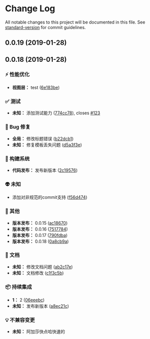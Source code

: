 # Change Log

All notable changes to this project will be documented in this file. See [standard-version](https://github.com/conventional-changelog/standard-version) for commit guidelines.

<a name="0.0.19"></a>
## 0.0.19 (2019-01-28)



## 0.0.18 (2019-01-28)

### ⚡️ 性能优化

* **视图层：** test ([6e183be](https://github.com/qinmudi/wii-changelog/commit/6e183be))


### ✅ 测试

* **未知：** 添加测试能力 ([774cc78](https://github.com/qinmudi/wii-changelog/commit/774cc78)), closes [#123](https://github.com/qinmudi/wii-changelog/issues/123)


### 🐛 Bug 修复

* **全局：** 修改标题错误 ([b22dcb1](https://github.com/qinmudi/wii-changelog/commit/b22dcb1))
* **未知：** 修复模板丢失问题 ([d5a3f3e](https://github.com/qinmudi/wii-changelog/commit/d5a3f3e))


### 👷 构建系统

* **代码发布：** 发布新版本 ([2c19576](https://github.com/qinmudi/wii-changelog/commit/2c19576))


### 👽 未知

* 添加对非规范的commit支持 ([f56d474](https://github.com/qinmudi/wii-changelog/commit/f56d474))


### 📃 其他

* **版本发布：** 0.0.15 ([ac18670](https://github.com/qinmudi/wii-changelog/commit/ac18670))
* **版本发布：** 0.0.16 ([7517784](https://github.com/qinmudi/wii-changelog/commit/7517784))
* **版本发布：** 0.0.17 ([790fdba](https://github.com/qinmudi/wii-changelog/commit/790fdba))
* **版本发布：** 0.0.18 ([0a8cb9a](https://github.com/qinmudi/wii-changelog/commit/0a8cb9a))


### 📝 文档

* **未知：** 修改文档问题 ([ab2c17e](https://github.com/qinmudi/wii-changelog/commit/ab2c17e))
* **未知：** 文档修改 ([c1f3c5b](https://github.com/qinmudi/wii-changelog/commit/c1f3c5b))


### 📦 持续集成

* **1：** 2 ([06eeebc](https://github.com/qinmudi/wii-changelog/commit/06eeebc))
* **未知：** 发布新版本 ([a8ec21c](https://github.com/qinmudi/wii-changelog/commit/a8ec21c))


### 💡 不兼容变更

* **未知：** 阿加莎快点哈快速的
